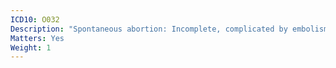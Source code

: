 ```yaml
---
ICD10: O032
Description: "Spontaneous abortion: Incomplete, complicated by embolism"
Matters: Yes
Weight: 1
---
```


